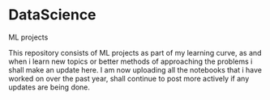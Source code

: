 # DataScience
ML projects

This repository consists of ML projects as part of my learning curve, as and when i learn new topics or better methods of approaching the problems i shall make an update here.
I am now uploading all the notebooks that i have worked on over the past year, shall continue to post more actively if any updates are being done.
